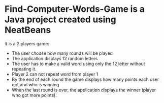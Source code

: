 # Find-Computer-Words-Game is a Java project created using NeatBeans

It is a 2 players game:
- The user choose how many rounds will be played
- The application displays 12 random letters
- The user has to make a valid word using only the 12 letter without repeating it. 
- Player 2 can not repeat word from player 1
- By the end of each round the game displays how many points each user got and who is winning 
- When the last round is over, the application displays the winner (player who got more points).
